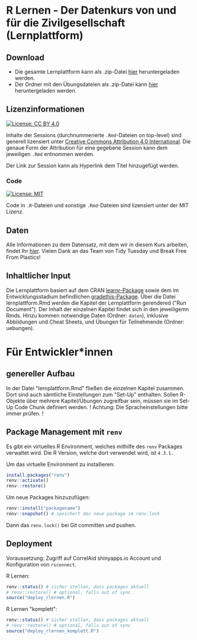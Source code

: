 # R Lernen - Der Datenkurs von und für die Zivilgesellschaft (Lernplattform)

## Download 

- Die gesamte Lernplattform kann als .zip-Datei [hier](https://github.com/CorrelAid/lernplattform/archive/main.zip) heruntergeladen werden. 
- Der Ordner mit den Übungsdateien als .zip-Datei kann [hier](https://minhaskamal.github.io/DownGit/#/home?url=https://github.com/CorrelAid/lernplattform/tree/main/uebungen) heruntergeladen werden.

## Lizenzinformationen

[![License: CC BY 4.0](https://img.shields.io/badge/License-CC%20BY%204.0-lightgrey.svg)](https://creativecommons.org/licenses/by/4.0/deed.de)

Inhalte der Sessions (durchnummerierte `.Rmd`-Dateien on top-level) sind generell lizensiert unter [Creative Commons Attribution 4.0 International](https://creativecommons.org/licenses/by/4.0/legalcode.de). Die genaue Form der Attribution für eine gegebene Session kann dem jeweiligen `.Rmd` entnommen werden. 

Der Link zur Session kann als Hyperlink dem Titel hinzugefügt werden.

### Code

[![License: MIT](https://img.shields.io/badge/License-MIT-yellow.svg)](https://opensource.org/licenses/MIT)

Code in `.R`-Dateien und sonstige `.Rmd`-Dateien sind lizensiert unter der MIT Lizenz.

## Daten

Alle Informationen zu dem Datensatz, mit dem wir in diesem Kurs arbeiten, findet Ihr [hier](https://github.com/rfordatascience/tidytuesday/tree/master/data/2021/2021-01-26). Vielen Dank an das Team von Tidy Tuesday und Break Free From Plastics!

## Inhaltlicher Input

Die Lernplattform basiert auf dem CRAN [learnr-Package](https://cran.r-project.org/web/packages/learnr/learnr.pdf) sowie dem im Entwicklungsstadium befindlichen [gradethis-Package](https://github.com/rstudio/gradethis). Über die Datei lernplattform.Rmd werden die Kapitel der Lernplattform gerendered ("Run Document"). Der Inhalt der einzelnen Kapitel findet sich in den jeweiligemn Rmds. Hinzu kommen notwendige Daten (Ordner: `daten`), inklusive Abbildungen und Cheat Sheets, und Übungen für Teilnehmende (Ordner: uebungen). 

# Für Entwickler*innen

## genereller Aufbau

In der Datei "lernplattform.Rmd" fließen die einzelnen Kapitel zusammen. Dort sind auch sämtliche Einstellungen zum "Set-Up" enthalten. Sollen R-Objekte über mehrere Kapitel/Übungen zugreifbar sein, müssen sie im Set-Up Code Chunk definiert werden.
! Achtung: Die Spracheinstellungen bitte immer prüfen. !

## Package Management mit `renv`
Es gibt ein virtuelles R Environment, welches mithilfe des `renv` Packages verwaltet wird.
Die R Version, welche dort verwendet wird, ist `4.3.1.`

Um das virtuelle Environment zu installieren:

```r
install.packages("renv")
renv::activate()
renv::restore()
```

Um neue Packages hinzuzufügen:

```r
renv::install("packagename")
renv::snapshot() # speichert das neue package im renv.lock
```

Dann das `renv.lock()` bei Git committen und pushen.

## Deployment

Voraussetzung: Zugriff auf CorrelAid shinyapps.io Account und Konfiguration von `rsconnect`. 

R Lernen:

```r
renv::status() # sicher stellen, dass packages aktuell
# renv::restore() # optional, falls out of sync
source("deploy_rlernen.R")
```

R Lernen "komplett":

```r
renv::status() # sicher stellen, dass packages aktuell
# renv::restore() # optional, falls out of sync
source("deploy_rlernen_komplett.R")
```
